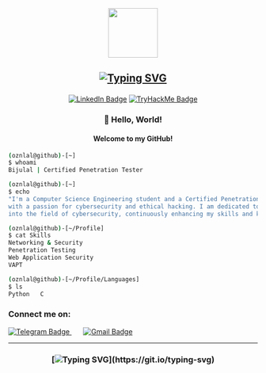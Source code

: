 <div id="header" align="center">
  <img src="https://media.giphy.com/media/78XCFBGOlS6keY1Bil/giphy.gif" width="100"/>
</div>

<h2 align="center">

[![Typing SVG](https://readme-typing-svg.herokuapp.com?font=Times+Fatface&color=%23FF0000&size=40&center=true&vCenter=true&lines=Mr.E13v3N;BIJULAL+J+B)](https://git.io/typing-svg)
</h2>
<!-- About me -->
<p align="center">
<a href="https://www.linkedin.com/in/bijulaljb"><img src="https://img.shields.io/badge/LinkedIn-blue?style=for-the-badge&logo=linkedin&logoColor=white" alt="LinkedIn Badge"></a>
<a href="https://tryhackme.com/r/p/Mr.E13v3N"><img src="https://img.shields.io/badge/TryHackMe-212C42?style=for-the-badge&logo=tryhackme&logoColor=white" alt="TryHackMe Badge"></a>
</p>
<!--<p align="center"><img src="https://komarev.com/ghpvc/?username=oznlal&style=flat-square&color=blue" alt=""></p>--!>

<h3 align="center">👋 Hello, World!</h3>
<h4 align="center">Welcome to my GitHub!</h4>


```bash
(oznlal@github)-[~]
$ whoami
Bijulal | Certified Penetration Tester

(oznlal@github)-[~]
$ echo
"I'm a Computer Science Engineering student and a Certified Penetration Tester (CPT)
with a passion for cybersecurity and ethical hacking. I am dedicated to delving deeper
into the field of cybersecurity, continuously enhancing my skills and knowledge."

(oznlal@github)-[~/Profile]
$ cat Skills
Networking & Security
Penetration Testing
Web Application Security
VAPT

(oznlal@github)-[~/Profile/Languages]
$ ls
Python   C
```
### Connect me on:
  <a href="https://t.me/Mr-E13v3N">
    <img src="https://img.shields.io/badge/Telegram-blue?style=for-the-badge&logo=telegram&logoColor=white" alt="Telegram Badge">
  </a> &#8287;&#8287;&#8287;&#8287;&#8287;
  <a href="mailto:ozn.lal02@gmail.com">
    <img src="https://img.shields.io/badge/Gmail-black?style=for-the-badge&logo=gmail&logoColor=white" alt="Gmail Badge">
  </a>

---
<h3 align="center">
  
[![Typing SVG](https://readme-typing-svg.herokuapp.com?font=Ubuntu&color=%230EAA20&vCenter=true&lines=Connection+terminated...)](https://git.io/typing-svg)
</h3>
